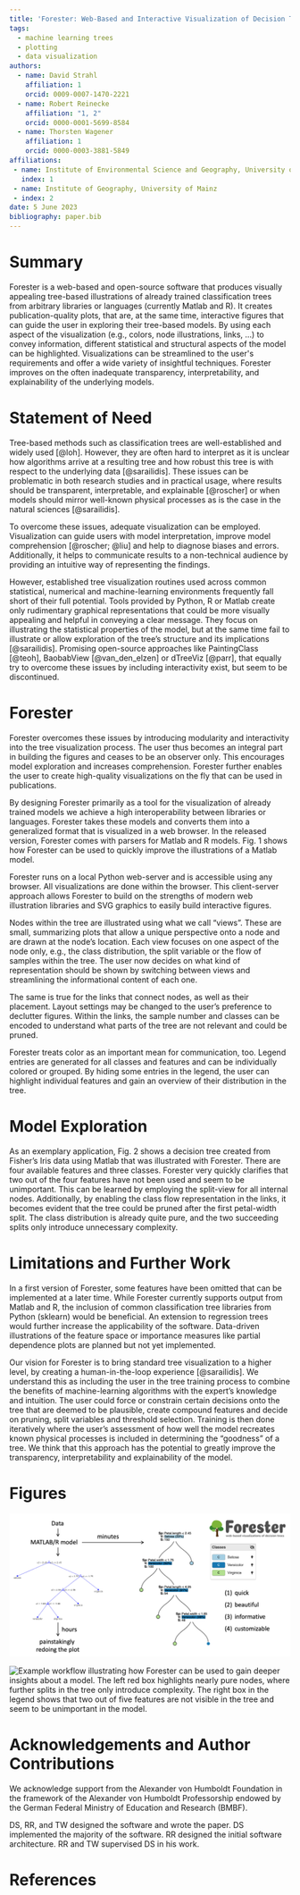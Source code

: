 ```yaml
---
title: 'Forester: Web-Based and Interactive Visualization of Decision Trees'
tags:
  - machine learning trees
  - plotting
  - data visualization
authors:
  - name: David Strahl
    affiliation: 1
    orcid: 0009-0007-1470-2221
  - name: Robert Reinecke
    affiliation: "1, 2"
    orcid: 0000-0001-5699-8584
  - name: Thorsten Wagener
    affiliation: 1
    orcid: 0000-0003-3881-5849
affiliations:
 - name: Institute of Environmental Science and Geography, University of Potsdam
   index: 1
 - name: Institute of Geography, University of Mainz
 - index: 2
date: 5 June 2023
bibliography: paper.bib
---
```


# Summary

Forester is a web-based and open-source software that produces visually appealing tree-based illustrations of 
already trained classification trees from arbitrary libraries or languages (currently Matlab and R).  It creates 
publication-quality plots, that are, at the same time, interactive figures that can guide the user in exploring 
their tree-based models. By using each aspect of the visualization (e.g., colors, node illustrations, links, …) to 
convey information, different statistical and structural aspects of the model can be highlighted. Visualizations can 
be streamlined to the user's requirements and offer a wide variety of insightful techniques. Forester improves on 
the often inadequate transparency, interpretability, and explainability of the underlying models.

# Statement of Need

Tree-based methods such as classification trees are well-established and widely used [@loh]. However, they are often hard to interpret as it is unclear how algorithms arrive at a resulting tree and how robust this tree is with respect to the underlying data [@sarailidis]. These issues can be problematic in both research studies and in practical usage, where results should be transparent, interpretable, and explainable [@roscher] or when models should mirror well-known physical processes as is the case in the natural sciences [@sarailidis]. 

To overcome these issues, adequate visualization can be employed. Visualization can guide users with model 
interpretation, improve model comprehension [@roscher; @liu] and help to diagnose biases and errors. Additionally, it helps to communicate results to a non-technical audience by providing an intuitive way of representing the findings.
 
However, established tree visualization routines used across common statistical, numerical and machine-learning 
environments frequently fall short of their full potential. Tools provided by Python, R or Matlab create only 
rudimentary graphical representations that could be more visually appealing and helpful in conveying a clear message.
They focus on illustrating the statistical properties of the model, but at the same time fail to illustrate or allow 
exploration of the tree’s structure and its implications [@sarailidis]. Promising open-source approaches like 
PaintingClass [@teoh], BaobabView [@van_den_elzen] or dTreeViz [@parr], that equally try to overcome these issues by 
including interactivity exist, but seem to be discontinued. 

# Forester

Forester overcomes these issues by introducing modularity and interactivity into the tree visualization process. The 
user thus becomes an integral part in building the figures and ceases to be an observer only. This encourages model exploration and increases comprehension. Forester further enables the user to create high-quality visualizations on the fly that can be used in publications.

By designing Forester primarily as a tool for the visualization of already trained models we achieve a high 
interoperability between libraries or languages. Forester takes these models and converts them into a generalized 
format that is visualized in a web browser. In the released version, Forester comes with parsers for Matlab and R 
models. Fig. 1 shows how Forester can be used to quickly improve the illustrations of a Matlab model.

Forester runs on a local Python web-server and is accessible using any browser. All visualizations are done within the browser. This client-server approach allows Forester to build on the strengths of modern web illustration libraries and SVG graphics to easily build interactive figures. 

Nodes within the tree are illustrated using what we call “views”. These are small, summarizing plots that allow a unique perspective onto a node and are drawn at the node’s location. Each view focuses on one aspect of the node only, e.g., the class distribution, the split variable or the flow of samples within the tree. The user now decides on what kind of representation should be shown by switching between views and streamlining the informational content of each one.

The same is true for the links that connect nodes, as well as their placement. Layout settings may be changed to the user’s preference to declutter figures. Within the links, the sample number and classes can be encoded to understand what parts of the tree are not relevant and could be pruned.

Forester treats color as an important mean for communication, too. Legend entries are generated for all classes and features and can be individually colored or grouped. By hiding some entries in the legend, the user can highlight individual features and gain an overview of their distribution in the tree. 

# Model Exploration

As an exemplary application, Fig. 2 shows a decision tree created from Fisher’s Iris data using 
Matlab that was illustrated with Forester. There are four available features and three classes. Forester very 
quickly clarifies that two out of the four features have not been used and seem to be unimportant. This can be 
learned by employing the split-view for all internal nodes. Additionally, by enabling the class flow representation in the links, it becomes evident that the tree could be pruned after the first petal-width split. The class distribution is already quite pure, and the two succeeding splits only introduce unnecessary complexity.

# Limitations and Further Work

In a first version of Forester, some features have been omitted that can be implemented at a later time. While 
Forester currently supports output from Matlab and R, the inclusion of common classification tree libraries from 
Python (sklearn) would be beneficial. An extension to regression trees would further increase the applicability of the 
software. Data-driven illustrations of the feature space or importance measures like partial dependence plots are planned but not yet implemented.

Our vision for Forester is to bring standard tree visualization to a higher level, by creating a human-in-the-loop 
experience [@sarailidis]. We understand this as including the user in the tree training process to combine the 
benefits of machine-learning algorithms with the expert’s knowledge and intuition. The user could force or constrain 
certain decisions onto the tree that are deemed to be plausible, create compound features and decide on pruning, 
split variables and threshold selection. Training is then done iteratively where the user’s assessment of how well 
the model recreates known physical processes is included in determining the “goodness” of a tree. We think that this 
approach has the potential to greatly improve the transparency, interpretability and explainability of the model.

# Figures

![Workflow of how Forester quickly illustrates a pre-existing model and improves on the visualization.](fig1.png)

![Example workflow illustrating how Forester can be used to gain deeper insights about a model. The left red box 
highlights nearly pure nodes, where further splits in the tree only introduce complexity. The right box in the 
legend shows that two out of five features are not visible in the tree and seem to be unimportant in the model.](fig2.png)

# Acknowledgements and Author Contributions

We acknowledge support from the Alexander von Humboldt Foundation in the framework of the Alexander von Humboldt Professorship endowed by the German Federal Ministry of Education and Research (BMBF).

DS, RR, and TW designed the software and wrote the paper. DS implemented the majority of the software. RR designed the initial software architecture. RR and TW supervised DS in his work.

# References